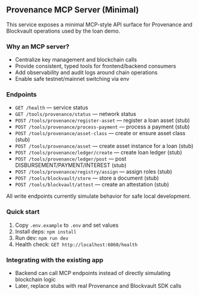 ## Provenance MCP Server (Minimal)

This service exposes a minimal MCP-style API surface for Provenance and Blockvault operations used by the loan demo.

### Why an MCP server?
- Centralize key management and blockchain calls
- Provide consistent, typed tools for frontend/backend consumers
- Add observability and audit logs around chain operations
- Enable safe testnet/mainnet switching via env

### Endpoints
- `GET /health` — service status
- `GET /tools/provenance/status` — network status
- `POST /tools/provenance/register-asset` — register a loan asset (stub)
- `POST /tools/provenance/process-payment` — process a payment (stub)
- `POST /tools/provenance/asset-class` — create or ensure asset class (stub)
- `POST /tools/provenance/asset` — create asset instance for a loan (stub)
- `POST /tools/provenance/ledger/create` — create loan ledger (stub)
- `POST /tools/provenance/ledger/post` — post DISBURSEMENT/PAYMENT/INTEREST (stub)
- `POST /tools/provenance/registry/assign` — assign roles (stub)
- `POST /tools/blockvault/store` — store a document (stub)
- `POST /tools/blockvault/attest` — create an attestation (stub)

All write endpoints currently simulate behavior for safe local development.

### Quick start
1. Copy `.env.example` to `.env` and set values
2. Install deps: `npm install`
3. Run dev: `npm run dev`
4. Health check: `GET http://localhost:6060/health`

### Integrating with the existing app
- Backend can call MCP endpoints instead of directly simulating blockchain logic
- Later, replace stubs with real Provenance and Blockvault SDK calls


